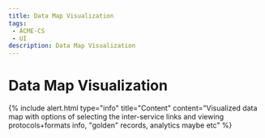 ```yaml
---
title: Data Map Visualization
tags: 
 - ACME-CS
 - UI
description: Data Map Visualization
---
```


# Data Map Visualization

{% include alert.html type="info" title="Content" content="Visualized data map with options of selecting the inter-service links and viewing protocols+formats info, \"golden\" records, analytics maybe etc" %}